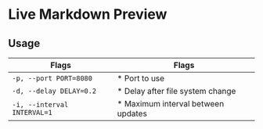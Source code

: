 # Live Markdown Preview


## Usage

Flags                           | Flags
------------------------------- | ---------------------
`-p, --port PORT=8080`          | * Port to use
`-d, --delay DELAY=0.2`         | * Delay after file system change
`-i, --interval INTERVAL=1`     | * Maximum interval between updates

